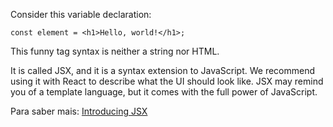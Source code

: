 

Consider this variable declaration:
```
const element = <h1>Hello, world!</h1>;
```
This funny tag syntax is neither a string nor HTML.

It is called JSX, and it is a syntax extension to JavaScript. We recommend using it with React to describe what the UI should look like. JSX may remind you of a template language, but it comes with the full power of JavaScript.

Para saber mais: [Introducing JSX](https://reactjs.org/docs/introducing-jsx.html)